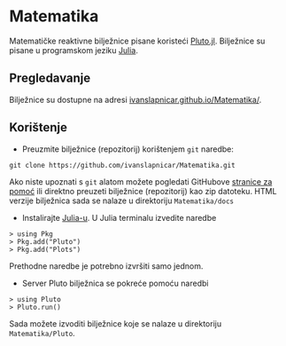 # Matematika

Matematičke reaktivne bilježnice pisane koristeći [Pluto.jl](https://github.com/fonsp/Pluto.jl). Bilježnice su pisane u programskom jeziku [Julia](https://julialang.org).

## Pregledavanje

Bilježnice su dostupne na adresi [ivanslapnicar.github.io/Matematika/](https://ivanslapnicar.github.io/Matematika/).

## Korištenje

* Preuzmite bilježnice (repozitorij) korištenjem `git` naredbe:
```
git clone https://github.com/ivanslapnicar/Matematika.git
```
Ako niste upoznati s `git` alatom možete pogledati GitHubove [stranice za pomoć](https://help.github.com/articles/set-up-git/) ili direktno preuzeti bilježnice (repozitorij) kao zip datoteku.
HTML verzije bilježnica sada se nalaze u direktoriju `Matematika/docs`

* Instalirajte [Julia-u](https://julialang.org/downloads/). U Julia terminalu izvedite naredbe
```
> using Pkg
> Pkg.add("Pluto")
> Pkg.add("Plots")
```
Prethodne naredbe je potrebno izvršiti samo jednom.
* Server Pluto bilježnica se pokreće pomoću naredbi
```
> using Pluto
> Pluto.run()
```
Sada možete izvoditi bilježnice koje se nalaze u direktoriju `Matematika/Pluto`.
